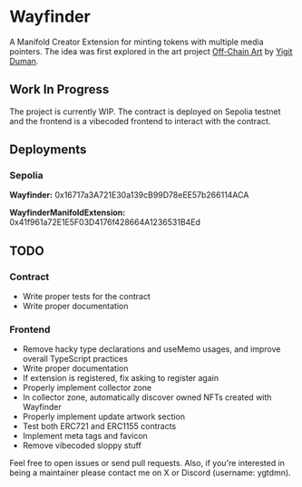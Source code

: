 # Wayfinder

A Manifold Creator Extension for minting tokens with multiple media pointers. The idea was first explored in the art project [Off-Chain Art](https://x.com/YigitDuman/status/1957514000306246110) by [Yigit Duman](https://x.com/YigitDuman).

## Work In Progress

The project is currently WIP. The contract is deployed on Sepolia testnet and the frontend is a vibecoded frontend to interact with the contract.

## Deployments

### Sepolia

**Wayfinder:** 0x16717a3A721E30a139cB99D78eEE57b266114ACA

**WayfinderManifoldExtension:** 0x41f961a72E1E5F03D4176f428664A1236531B4Ed

## TODO

### Contract

- Write proper tests for the contract
- Write proper documentation

### Frontend

- Remove hacky type declarations and useMemo usages, and improve overall TypeScript practices
- Write proper documentation
- If extension is registered, fix asking to register again
- Properly implement collector zone
- In collector zone, automatically discover owned NFTs created with Wayfinder
- Properly implement update artwork section
- Test both ERC721 and ERC1155 contracts
- Implement meta tags and favicon
- Remove vibecoded sloppy stuff

Feel free to open issues or send pull requests. Also, if you're interested in being a maintainer please contact me on X or Discord (username: ygtdmn).
